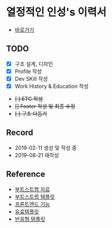 # 열정적인 인성's 이력서
- [바로가기](https://inseong-so.github.io/new-resume/)

## TODO
- [x] 구조 설계, 디자인
- [x] Profile 작성
- [x] Dev SKill 작성
- [x] Work History & Education 작성
- ~~[ ] ETC 작성~~
- ~~[] Footer 작성 및 최종 수정~~
- ~~[ ] 구조 다듬기~~

## Record
- 2019-02-11 생성 및 작성 중
- 2019-08-21 재작성

## Reference
- [부트스트랩 자료](https://www.w3schools.com/)
- [부트스트랩 템플릿](https://startbootstrap.com/themes/resume/)
- [프론트엔드 기능](https://codepen.io/)
- [유료템플릿](https://themeforest.net/)
- [반응형 템플릿](https://aperitif.io/)
